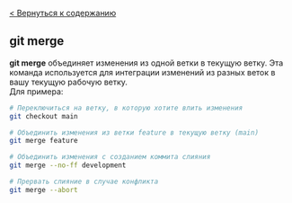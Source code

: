 [< Вернуться к содержанию](readme.md)
## git merge
**git merge** объединяет изменения из одной ветки в текущую ветку. Эта команда используется для интеграции изменений из разных веток в вашу текущую рабочую ветку.</br>
Для примера:
```bash
# Переключиться на ветку, в которую хотите влить изменения
git checkout main

# Объединить изменения из ветки feature в текущую ветку (main)
git merge feature

# Объединить изменения с созданием коммита слияния
git merge --no-ff development

# Прервать слияние в случае конфликта
git merge --abort
